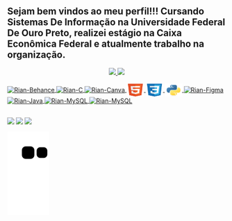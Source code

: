 ## Sejam bem vindos ao meu perfil!!! Cursando Sistemas De Informação na Universidade Federal De Ouro Preto, realizei estágio na Caixa Econômica Federal e atualmente trabalho na organização.
<div align="center">
  <a href="https://github.com/riguedes">
  <img height="180em" src="https://github-readme-stats.vercel.app/api?username=riguedes&show_icons=true&theme=darcula&include_all_commits=true&count_private=true"/>
  <img height="180em" src="https://github-readme-stats.vercel.app/api/top-langs/?username=riguedes&layout=compact&langs_count=7&theme=darcula"/>
</div>
<div style="display: inline_block"><br>
  <img align="center" alt="Rian-Behance" height="50" width="60" src="https://cdn.jsdelivr.net/gh/devicons/devicon/icons/behance/behance-original-wordmark.svg" >       
  <img align="center" alt="Rian-C" height="30" width="40" src="https://cdn.jsdelivr.net/gh/devicons/devicon/icons/c/c-original.svg" />          
  <img align="center" alt="Rian-Canva" height="30" width="40" src="https://cdn.jsdelivr.net/gh/devicons/devicon/icons/canva/canva-original.svg" />
  <img align="center" alt="Rian-HTML" height="30" width="40" src="https://raw.githubusercontent.com/devicons/devicon/master/icons/html5/html5-original.svg">
  <img align="center" alt="Rian-CSS" height="30" width="40" src="https://raw.githubusercontent.com/devicons/devicon/master/icons/css3/css3-original.svg">
  <img align="center" alt="Rian-Python" height="30" width="40" src="https://raw.githubusercontent.com/devicons/devicon/master/icons/python/python-original.svg">
  <img align="center" alt="Rian-Figma" height="30" width="40" src="https://cdn.jsdelivr.net/gh/devicons/devicon/icons/figma/figma-original.svg" />
  <img align="center" alt="Rian-Java" height="50" width="60" src="https://cdn.jsdelivr.net/gh/devicons/devicon/icons/java/java-original-wordmark.svg" />  
  <img align="center" alt="Rian-MySQL" height="50" width="60" src="https://cdn.jsdelivr.net/gh/devicons/devicon/icons/mysql/mysql-original-wordmark.svg" />
  <img align="center" alt="Rian-MySQL" height="30" width="40" src="https://cdn.jsdelivr.net/gh/devicons/devicon/icons/vscode/vscode-original.svg" />
          
          
</div>
  
  ##
 
<div> 
  <a href="https://instagram.com/riguedes" target="_blank"><img src="https://img.shields.io/badge/-Instagram-%23E4405F?style=for-the-badge&logo=instagram&logoColor=white" target="_blank"></a>
  <a href = "mailto:ryannguedes1709@gmail.com"><img src="https://img.shields.io/badge/-Gmail-%23333?style=for-the-badge&logo=gmail&logoColor=white" target="_blank"></a>
  <a href="https://www.linkedin.com/in/rian-lucas-dias-guedes" target="_blank"><img src="https://img.shields.io/badge/-LinkedIn-%230077B5?style=for-the-badge&logo=linkedin&logoColor=white" target="_blank"></a> 
 
  ![Snake animation](https://github.com/rafaballerini/rafaballerini/blob/output/github-contribution-grid-snake.svg)
 
</div>
